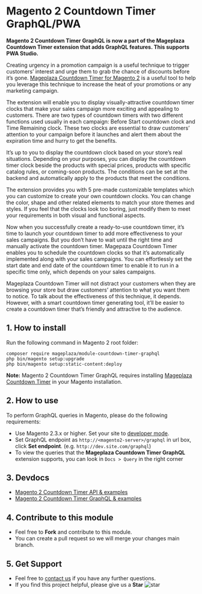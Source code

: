 # Magento 2 Countdown Timer GraphQL/PWA

**Magento 2 Countdown Timer GraphQL is now a part of the Mageplaza Countdown Timer extension that adds GraphQL features. This supports PWA Studio.** 

Creating urgency in a promotion campaign is a useful technique to trigger customers’ interest and urge them to grab the chance of discounts before it’s gone. [Mageplaza Countdown Timer for Magento 2](https://www.mageplaza.com/magento-2-countdown-timer/) is a useful tool to help you leverage this technique to increase the heat of your promotions or any marketing campaign. 

The extension will enable you to display visually-attractive countdown timer clocks that make your sales campaign more exciting and appealing to customers. There are two types of countdown timers with two different functions used usually in each campaign: Before Start countdown clock and Time Remaining clock. These two clocks are essential to draw customers’ attention to your campaign before it launches and alert them about the expiration time and hurry to get the benefits. 

It’s up to you to display the countdown clock based on your store’s real situations. Depending on your purposes, you can display the countdown timer clock beside the products with special prices, products with specific catalog rules, or coming-soon products. The conditions can be set at the backend and automatically apply to the products that meet the conditions. 

The extension provides you with 5 pre-made customizable templates which you can customize to create your own countdown clocks. You can change the color, shape and other related elements to match your store themes and styles. If you feel that the clocks look too boring, just modify them to meet your requirements in both visual and functional aspects. 

Now when you successfully create a ready-to-use countdown timer, it’s time to launch your countdown timer to add more effectiveness to your sales campaigns. But you don’t have to wait until the right time and manually activate the countdown timer. Magepaza Countdown Timer enables you to schedule the countdown clocks so that it’s automatically implemented along with your sales campaigns. You can effortlessly set the start date and end date of the countdown timer to enable it to run in a specific time only, which depends on your sales campaigns. 

Mageplaza Countdown Timer will not distract your customers when they are browsing your store but draw customers’ attention to what you want them to notice. To talk about the effectiveness of this technique, it depends. However, with a smart countdown timer generating tool,  it’ll be easier to create a countdown timer that’s friendly and attractive to the audience.


## 1. How to install

Run the following command in Magento 2 root folder:

```
composer require mageplaza/module-countdown-timer-graphql
php bin/magento setup:upgrade
php bin/magento setup:static-content:deploy
```

**Note:**
Magento 2 Countdown Timer GraphQL requires installing [Mageplaza Countdown Timer](https://www.mageplaza.com/magento-2-countdown-timer/) in your Magento installation.

## 2. How to use

To perform GraphQL queries in Magento, please do the following requirements:

- Use Magento 2.3.x or higher. Set your site to [developer mode](https://www.mageplaza.com/devdocs/enable-disable-developer-mode-magento-2.html).
- Set GraphQL endpoint as `http://<magento2-server>/graphql` in url box, click **Set endpoint**. 
(e.g. `http://dev.site.com/graphql`)
- To view the queries that the **Mageplaza Countdown Timer GraphQL** extension supports, you can look in `Docs > Query` in the right corner

## 3. Devdocs

- [Magento 2 Countdown Timer API & examples](https://documenter.getpostman.com/view/10589000/TVKA3yYt)
- [Magento 2 Countdown Timer GraphQL & examples](https://documenter.getpostman.com/view/10589000/TVeqc6z2)


## 4. Contribute to this module

- Feel free to **Fork** and contribute to this module. 
- You can create a pull request so we will merge your changes main branch.

## 5. Get Support

- Feel free to [contact us](https://www.mageplaza.com/contact.html) if you have any further questions.
- If you find this project helpful, please give us a **Star** ![star](https://i.imgur.com/S8e0ctO.png)
